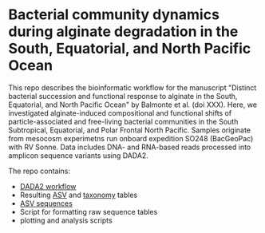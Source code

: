 # Bacterial community dynamics during alginate degradation in the South, Equatorial, and North Pacific Ocean

This repo describes the bioinformatic workflow for the manuscript "Distinct bacterial succession and functional response to alginate in the South, Equatorial, and North Pacific Ocean" by Balmonte et al. (doi XXX). Here, we investigated alginate-induced  compositional and functional shifts of particle-associated and free-living bacterial communities in the South Subtropical, Equatorial, and Polar Frontal North Pacific. Samples originate from mesocosm experimetns run onboard expedition SO248 (BacGeoPac) with RV Sonne. Data includes DNA- and RNA-based reads processed into amplicon sequence variants using DADA2. 

The repo contains:

- [DADA2 workflow](./SO248_Alg_DADA2.Rmd)
- Resulting [ASV](./SO248_Alg_seqtab.txt) and [taxonomy](./SO248_Alg_tax.txt) tables
- [ASV sequences](./SO248_Alg_asv.txt)
- Script for formatting raw sequence tables
- plotting and analysis scripts

